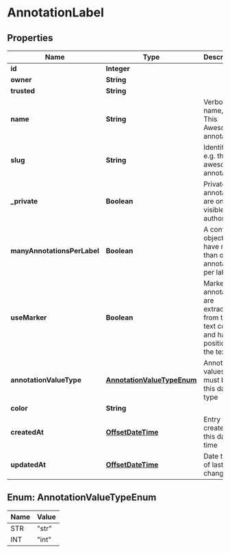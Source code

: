 
# AnnotationLabel

## Properties
Name | Type | Description | Notes
------------ | ------------- | ------------- | -------------
**id** | **Integer** |  |  [optional]
**owner** | **String** |  |  [optional]
**trusted** | **String** |  |  [optional]
**name** | **String** | Verbose name, e.g. This Awesome annotation | 
**slug** | **String** | Identifier, e.g. this-awesome-annotation | 
**_private** | **Boolean** | Private annotations are only visible to its author |  [optional]
**manyAnnotationsPerLabel** | **Boolean** | A content object can have more than one annotation per label |  [optional]
**useMarker** | **Boolean** | Marker annotations are extracted from the text content and have a position in the text |  [optional]
**annotationValueType** | [**AnnotationValueTypeEnum**](#AnnotationValueTypeEnum) | Annotation values must be in this data type |  [optional]
**color** | **String** |  |  [optional]
**createdAt** | [**OffsetDateTime**](OffsetDateTime.md) | Entry is created at this date time |  [optional]
**updatedAt** | [**OffsetDateTime**](OffsetDateTime.md) | Date time of last change |  [optional]


<a name="AnnotationValueTypeEnum"></a>
## Enum: AnnotationValueTypeEnum
Name | Value
---- | -----
STR | &quot;str&quot;
INT | &quot;int&quot;



